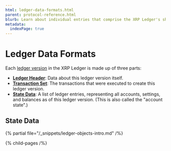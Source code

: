 ```yaml
---
html: ledger-data-formats.html
parent: protocol-reference.html
blurb: Learn about individual entries that comprise the XRP Ledger's shared state data.
metadata:
  indexPage: true
---
```

# Ledger Data Formats

Each [ledger version](../../../concepts/ledgers/index.md) in the XRP Ledger is made up of three parts:

- **[Ledger Header](ledger-header.md)**: Data about this ledger version itself.
- **[Transaction Set](../transactions/index.md)**: The transactions that were executed to create this ledger version.
- **[State Data](ledger-entry-types/index.md)**: A list of ledger entries, representing all accounts, settings, and balances as of this ledger version. (This is also called the "account state".)

## State Data

{% partial file="/_snippets/ledger-objects-intro.md" /%}

{% child-pages /%}

